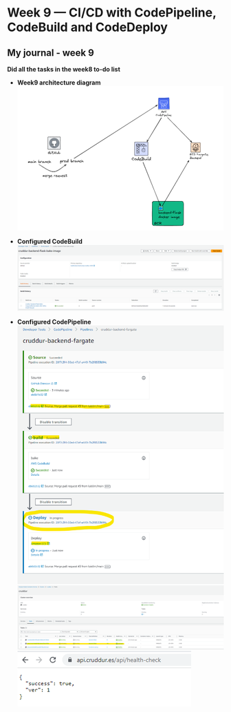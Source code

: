 # Week 9 — CI/CD with CodePipeline, CodeBuild and CodeDeploy
## My journal - week 9

**Did all the tasks in the week8 to-do list**
-  **Week9 architecture diagram**	
![image week9-architecture](./images/week9-architecture.png)

-  **Configured CodeBuild**
![image week9-codebuild1](./images/week9-codebuild1.png)

-  **Configured CodePipeline**
![image week9-codepipeline1](./images/week9-codepipeline1.png)
![image week9-codepipeline2](./images/week9-codepipeline2.png)
![image week9-codepipeline2](./images/week9-codepipeline3.png)